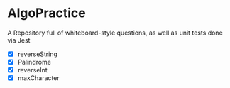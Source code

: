 # AlgoPractice
A Repository full of whiteboard-style questions, as well as unit tests done via Jest
- [x] reverseString
- [x] Palindrome
- [x] reverseInt
- [x] maxCharacter
